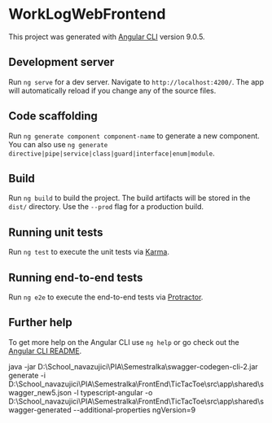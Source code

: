 # WorkLogWebFrontend

This project was generated with [Angular CLI](https://github.com/angular/angular-cli) version 9.0.5.

## Development server

Run `ng serve` for a dev server. Navigate to `http://localhost:4200/`. The app will automatically reload if you change any of the source files.

## Code scaffolding

Run `ng generate component component-name` to generate a new component. You can also use `ng generate directive|pipe|service|class|guard|interface|enum|module`.

## Build

Run `ng build` to build the project. The build artifacts will be stored in the `dist/` directory. Use the `--prod` flag for a production build.

## Running unit tests

Run `ng test` to execute the unit tests via [Karma](https://karma-runner.github.io).

## Running end-to-end tests

Run `ng e2e` to execute the end-to-end tests via [Protractor](http://www.protractortest.org/).

## Further help

To get more help on the Angular CLI use `ng help` or go check out the [Angular CLI README](https://github.com/angular/angular-cli/blob/master/README.md).


java -jar D:\School_navazujici\PIA\Semestralka\swagger-codegen-cli-2.jar generate -i D:\School_navazujici\PIA\Semestralka\FrontEnd\TicTacToe\src\app\shared\swagger_new5.json -l typescript-angular -o D:\School_navazujici\PIA\Semestralka\FrontEnd\TicTacToe\src\app\shared\swagger-generated --additional-properties ngVersion=9
